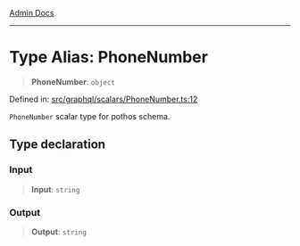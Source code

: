 [Admin Docs](/)

***

# Type Alias: PhoneNumber

> **PhoneNumber**: `object`

Defined in: [src/graphql/scalars/PhoneNumber.ts:12](https://github.com/NishantSinghhhhh/talawa-api/blob/247632fc07d0e643f8a2b70ebda11c58da436773/src/graphql/scalars/PhoneNumber.ts#L12)

`PhoneNumber` scalar type for pothos schema.

## Type declaration

### Input

> **Input**: `string`

### Output

> **Output**: `string`
